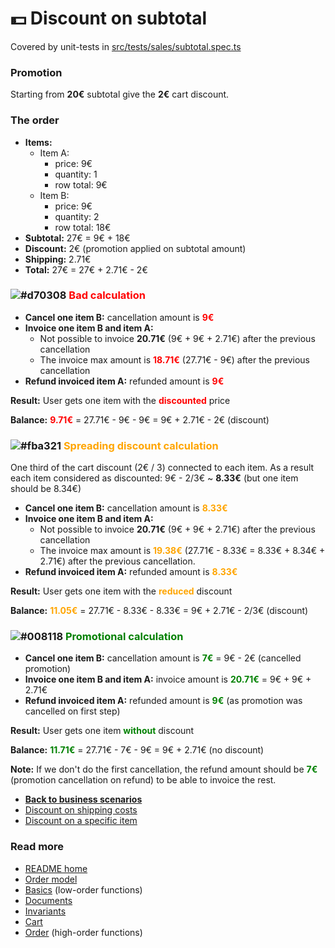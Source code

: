 # :dollar: Discount on subtotal
Covered by unit-tests in [src/tests/sales/subtotal.spec.ts](../../src/tests/sales/subtotal.spec.ts)

### Promotion
Starting from **20€** subtotal give the **2€** cart discount.

### The order
- **Items:**
  - Item A:
    - price: 9€
    - quantity: 1
    - row total: 9€
  - Item B:
    - price: 9€
    - quantity: 2
    - row total: 18€
- **Subtotal:** 27€ = 9€ + 18€
- **Discount:** 2€ (promotion applied on subtotal amount)
- **Shipping:** 2.71€
- **Total:** 27€ = 27€ + 2.71€ - 2€

### ![#d70308](https://via.placeholder.com/15/d70308/000000?text=+) <span style="color:red">Bad calculation</span>
- **Cancel one item B:** cancellation amount is <span style="color:red">**9€**</span>
- **Invoice one item B and item A:**
  - Not possible to invoice **20.71€** (9€ + 9€ + 2.71€) after the previous cancellation
  - The invoice max amount is <span style="color:red">**18.71€**</span> (27.71€ - 9€) after the previous cancellation
- **Refund invoiced item A:** refunded amount is <span style="color:red">**9€**</span>

**Result:** User gets one item with the <span style="color:red">**discounted**</span> price

**Balance:** <span style="color:red">**9.71€**</span> = 27.71€ - 9€ - 9€ = 9€ + 2.71€ - 2€ (discount)

### ![#fba321](https://via.placeholder.com/15/fba321/000000?text=+) <span style="color:orange">**Spreading discount calculation**</span>
One third of the cart discount (2€ / 3) connected to each item.
As a result each item considered as discounted: 9€ - 2/3€ ~ **8.33€** (but one item should be 8.34€)
- **Cancel one item B:** cancellation amount is <span style="color:orange">**8.33€**</span>
- **Invoice one item B and item A:**
  - Not possible to invoice **20.71€** (9€ + 9€ + 2.71€) after the previous cancellation
  - The invoice max amount is <span style="color:orange">**19.38€**</span>
    (27.71€ - 8.33€ = 8.33€ + 8.34€ + 2.71€) after the previous cancellation.
- **Refund invoiced item A:** refunded amount is <span style="color:orange">**8.33€**</span>

**Result:** User gets one item with the <span style="color:orange">**reduced**</span> discount

**Balance:** <span style="color:orange">**11.05€**</span> = 27.71€ - 8.33€ - 8.33€ = 9€ + 2.71€ - 2/3€ (discount)

### ![#008118](https://via.placeholder.com/15/008118/000000?text=+) <span style="color:green">**Promotional calculation**</span>
- **Cancel one item B:** cancellation amount is <span style="color:green">**7€**</span> = 9€ - 2€ (cancelled promotion)
- **Invoice one item B and item A:** invoice amount is <span style="color:green">**20.71€**</span> = 9€ + 9€ + 2.71€
- **Refund invoiced item A:** refunded amount is <span style="color:green">**9€**</span> (as promotion was cancelled on first step)

**Result:** User gets one item <span style="color:green">**without**</span> discount

**Balance:** <span style="color:green">**11.71€**</span> = 27.71€ - 7€ - 9€ = 9€ + 2.71€ (no discount)

**Note:** If we don't do the first cancellation,
the refund amount should be <span style="color:green">**7€**</span>
(promotion cancellation on refund) to be able to invoice the rest.

- [**Back to business scenarios**](./business.md)
- [Discount on shipping costs](./shipping.md)
- [Discount on a specific item](./2plus1item.md)

### Read more
- [README home](../../readme.md)
- [Order model](../sales.pdf)
- [Basics](../basics.md) (low-order functions)
- [Documents](../documents.md)
- [Invariants](../invariants.md)
- [Cart](../cart.md)
- [Order](../order.md) (high-order functions)
